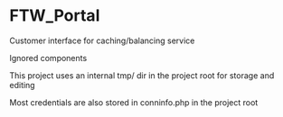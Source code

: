 FTW_Portal
==========

Customer interface for caching/balancing service

Ignored components

This project uses an internal tmp/ dir in the project root for storage and editing

Most credentials are also stored in conninfo.php in the project root